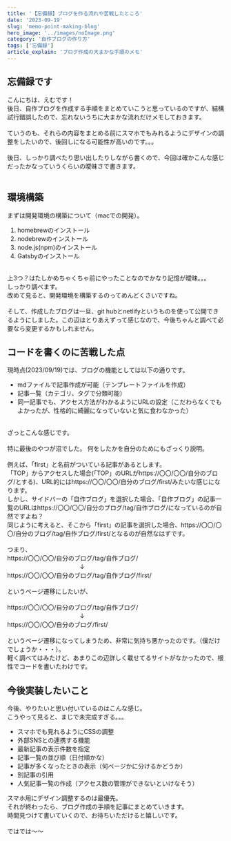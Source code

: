 ```yaml
---
title: '【忘備録】ブログを作る流れや苦戦したところ'
date: '2023-09-19'
slug: 'memo-point-making-blog'
hero_image: '../images/noImage.png'
category: '自作ブログの作り方'
tags: ['忘備録']
article_explain: 'ブログ作成の大まかな手順のメモ'
---
```


## 忘備録です
こんにちは、えむです！<br>
後日、自作ブログを作成する手順をまとめていこうと思っているのですが、結構試行錯誤したので、忘れないうちに大まかな流れだけメモしておきます。<br>
<br>
ていうのも、それらの内容をまとめる前にスマホでもみれるようにデザインの調整をしたいので、後回しになる可能性が高いのです。。。<br>
<br>
後日、しっかり調べたり思い出したりしながら書くので、今回は確かこんな感じだったかなっていうくらいの曖昧さで書きます。<br>
<br>
## 環境構築
まずは開発環境の構築について（macでの開発）。<br>
1. homebrewのインストール
2. nodebrewのインストール
3. node.js(npm)のインストール
4. Gatsbyのインストール
<br>
上3つ？はたしかめちゃくちゃ前にやったことなのでかなり記憶が曖昧。。。<br>
しっかり調べます。<br>
改めて見ると、開発環境を構築するのってめんどくさいですね。<br>
<br>
そして、作成したブログは一旦、git hubとnetlifyというものを使って公開できるようにしました。この辺はとりあえずって感じなので、今後ちゃんと調べて必要なら変更するかもしれません。
<br>

## コードを書くのに苦戦した点
現時点(2023/09/19)では、ブログの機能としては以下の通りです。<br>
* mdファイルで記事作成が可能（テンプレートファイルを作成）
* 記事一覧（カテゴリ、タグで分類可能）
* 同一記事でも、アクセス方法がわかるようにURLの設定（こだわらなくでもよかったが、性格的に綺麗になっていないと気に食わなかった）
<br>
ざっとこんな感じです。<br><br>
特に最後のやつが沼でした。
何をしたかを自分のためにもざっくり説明。<br><br>
例えば、「first」と名前がついている記事があるとします。<br>
「TOP」からアクセスした場合(「TOP」のURLがhttps://〇〇/〇〇/自分のブログ/とする)、URL的にはhttps://〇〇/〇〇/自分のブログ/first/みたいな感じになります。<br>
しかし、サイドバーの「自作ブログ」を選択した場合、「自作ブログ」の記事一覧のURLはhttps://〇〇/〇〇/自分のブログ/tag/自作ブログ/になっているのが自然ですよね？<br>
同じように考えると、そこから「first」の記事を選択した場合、https://〇〇/〇〇/自分のブログ/tag/自作ブログ/first/となるのが自然なはずです。<br><br>
つまり、<br>
https://〇〇/〇〇/自分のブログ/tag/自作ブログ/<br>
　　　　　　　　　　　　↓<br>
https://〇〇/〇〇/自分のブログ/tag/自作ブログ/first/ <br><br>
というページ遷移にしたいが、<br><br>
https://〇〇/〇〇/自分のブログ/tag/自作ブログ/<br>
　　　　　　　　　　　　↓<br>
https://〇〇/〇〇/自分のブログ/first/<br><br>
というページ遷移になってしまうため、非常に気持ち悪かったのです。（僕だけでしょうか・・・）。<br>
軽く調べてはみたけど、あまりこの辺詳しく載せてるサイトがなかったので、根性でコードを書いたわけです。

## 今後実装したいこと
今後、やりたいと思い付いているのはこんな感じ。<br>
こうやって見ると、まじで未完成すぎる。。。<br>
* スマホでも見れるようにCSSの調整
* 外部SNSとの連携する機能
* 最新記事の表示件数を指定
* 記事一覧の並び順（日付順かな）
* 記事が多くなったときの表示（何ページかに分けるかどうか）
* 別記事の引用
* 人気記事一覧の作成（アクセス数の管理ができないといけなそう）

スマホ用にデザイン調整するのは最優先。<br>
それが終わったら、ブログ作成の手順を記事にまとめていきます。<br>
時間見つけて書いていくので、お待ちいただけると嬉しいです。<br>
<br>
ではでは〜〜





